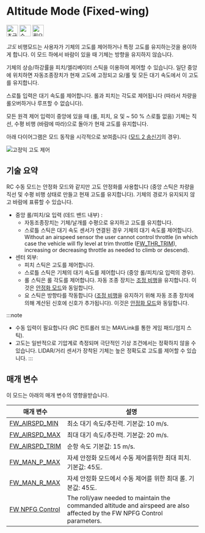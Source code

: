 # Altitude Mode (Fixed-wing)

[<img src="../../assets/site/difficulty_easy.png" title="초급 난이도 비행" width="30px" />](../getting_started/flight_modes.md#key_difficulty)&nbsp;[<img src="../../assets/site/remote_control.svg" title="수동/원격 제어 필요" width="30px" />](../getting_started/flight_modes.md#key_manual)&nbsp;[<img src="../../assets/site/altitude_icon.svg" title="필요한 고도 (예 : 기압계, 거리계)" width="30px" />](../getting_started/flight_modes.md#altitude_only)

*고도* 비행모드는 사용자가 기체의 고도를 제어하거나 특정 고도를 유지하는것을 용이하게 합니다. 이 모드 하에서 바람이 있을 때 기체는 방향을 유지하지 않습니다.

기체의 상승/하강률을 피치/엘리베이터 스틱을 이용하여 제어할 수 있습니다. 일단 중앙에 위치하면 자동조종장치가 현재 고도에 고정되고 요/롤 및 모든 대기 속도에서 이 고도를 유지합니다.

스로틀 입력은 대기 속도를 제어합니다.  롤과 피치는 각도로 제어됩니다 (따라서 차량을 롤오버하거나 루프할 수 없습니다).

모든 원격 제어 입력이 중앙에 있을 때 (롤, 피치, 요 및 ~ 50 % 스로틀 없음) 기체는 직선, 수평 비행 (바람에 따라)으로 돌아가 현재 고도를 유지합니다.

아래 다이어그램은 모드 동작을 시각적으로 보여줍니다 ([모드 2 송신기](../getting_started/rc_transmitter_receiver.md#transmitter_modes)의 경우).

![고정익 고도 제어](../../assets/flight_modes/altitude_control_mode_fw.png)

## 기술 요약

RC 수동 모드는 안정화 모드와 같지만 고도 안정화를 사용합니다 (중앙 스틱은 차량을 직선 및 수평 비행 상태로 만들고 현재 고도를 유지합니다). 기체의 경로가 유지되지 않고 바람에 표류할 수 있습니다.

* 중앙 롤/피치/요 입력 (데드 밴드 내부) :
  * 자동조종장치는 기체/날개를 수평으로 유지하고 고도를 유지합니다.
  * 스로틀 스틱은 대기 속도 센서가 연결된 경우 기체의 대기 속도를 제어합니다. Without an airspeed sensor the user cannot control throttle (in which case the vehicle will fly level at trim throttle ([FW_THR_TRIM](../advanced_config/parameter_reference.md#FW_THR_TRIM)), increasing or decreasing throttle as needed to climb or descend).
* 센터  외부:
  * 피치 스틱은 고도를 제어합니다.
  * 스로틀 스틱은 기체의 대기 속도를 제어합니다 (중앙 롤/피치/요 입력의 경우).
  * 롤 스틱은 롤 각도를 제어합니다. 자동 조종 장치는 [조정 비행](https://en.wikipedia.org/wiki/Coordinated_flight)을 유지합니다. 이것은 [안정화 모드](../flight_modes/stabilized_fw.md)와 동일합니다.
  * 요 스틱은 방향타를 작동합니다 ([조정 비행](https://en.wikipedia.org/wiki/Coordinated_flight)을 유지하기 위해 자동 조종 장치에 의해 계산된 신호에 신호가 추가됩니다). 이것은 [안정화 모드](../flight_modes/stabilized_fw.md)와 동일합니다.

:::note
* 수동 입력이 필요합니다 (RC 컨트롤러 또는 MAVLink를 통한 게임 패드/엄지 스틱).
* 고도는 일반적으로 기압계로 측정되며 극단적인 기상 조건에서는 정확하지 않을 수 있습니다. LIDAR/거리 센서가 장착된 기체는 높은 정확도로 고도를 제어할 수 있습니다. :::

## 매개 변수

이 모드는 아래의 매개 변수의 영향을받습니다.

| 매개 변수                                                                                                 | 설명                                                                                                                       |
| ----------------------------------------------------------------------------------------------------- | ------------------------------------------------------------------------------------------------------------------------ |
| <a id="FW_AIRSPD_MIN"></a>[FW_AIRSPD_MIN](../advanced_config/parameter_reference.md#FW_AIRSPD_MIN)   | 최소 대기 속도/추진력. 기본값: 10 m/s.                                                                                               |
| <a id="FW_AIRSPD_MAX"></a>[FW_AIRSPD_MAX](../advanced_config/parameter_reference.md#FW_AIRSPD_MAX)   | 최대 대기 속도/추진력. 기본값: 20 m/s.                                                                                               |
| <a id="FW_AIRSPD_TRIM"></a>[FW_AIRSPD_TRIM](../advanced_config/parameter_reference.md#FW_AIRSPD_TRIM) | 순항 속도 기본값: 15 m/s.                                                                                                       |
| <a id="FW_MAN_P_MAX"></a>[FW_MAN_P_MAX](../advanced_config/parameter_reference.md#FW_MAN_P_MAX)     | 자세 안정화 모드에서 수동 제어를위한 최대 피치. 기본값: 45도.                                                                                    |
| <a id="FW_MAN_R_MAX"></a>[FW_MAN_R_MAX](../advanced_config/parameter_reference.md#FW_MAN_R_MAX)     | 자세 안정화 모드에서 수동 제어를 위한 최대 롤. 기본값: 45도.                                                                                    |
| <a id="FW_NPFG_CONTROL"></a>[FW NPFG Control](../advanced_config/parameter_reference.md#fw-npfg-control) | The roll/yaw needed to maintain the commanded altitude and airspeed are also affected by the FW NPFG Control parameters. |



<!-- 
FW notes: 
FW position controller is basically 2 independent pieces
* L1 is for navigation - determines the roll and yaw needed to achieve the desired waypoint (or loiter)
* TECS is for speed and height control - determines throttle and elevator position needed to achieve the commanded altitude and airspeed
Overall that gives you an attitude setpoint (roll, pitch, yaw) and throttle which is sent off to the attitude controller
-->
